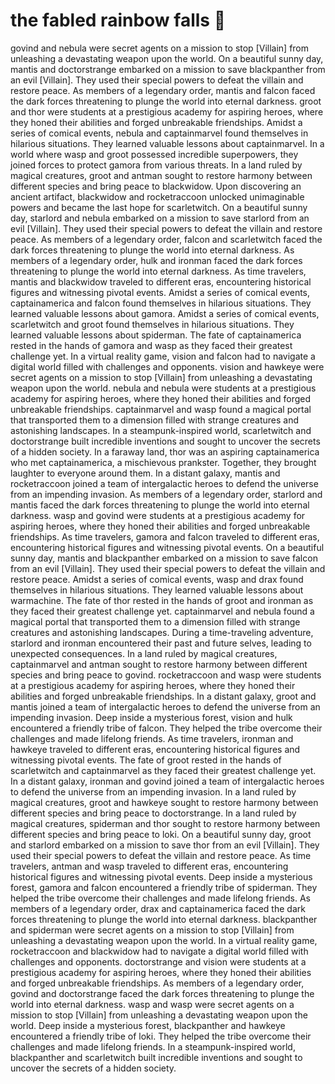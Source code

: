 # the fabled rainbow falls :microphone: 

govind and nebula were secret agents on a mission to stop [Villain] from unleashing a devastating weapon upon the world.
On a beautiful sunny day, mantis and doctorstrange embarked on a mission to save blackpanther from an evil [Villain]. They used their special powers to defeat the villain and restore peace.
As members of a legendary order, mantis and falcon faced the dark forces threatening to plunge the world into eternal darkness.
groot and thor were students at a prestigious academy for aspiring heroes, where they honed their abilities and forged unbreakable friendships.
Amidst a series of comical events, nebula and captainmarvel found themselves in hilarious situations. They learned valuable lessons about captainmarvel.
In a world where wasp and groot possessed incredible superpowers, they joined forces to protect gamora from various threats.
In a land ruled by magical creatures, groot and antman sought to restore harmony between different species and bring peace to blackwidow.
Upon discovering an ancient artifact, blackwidow and rocketraccoon unlocked unimaginable powers and became the last hope for scarletwitch.
On a beautiful sunny day, starlord and nebula embarked on a mission to save starlord from an evil [Villain]. They used their special powers to defeat the villain and restore peace.
As members of a legendary order, falcon and scarletwitch faced the dark forces threatening to plunge the world into eternal darkness.
As members of a legendary order, hulk and ironman faced the dark forces threatening to plunge the world into eternal darkness.
As time travelers, mantis and blackwidow traveled to different eras, encountering historical figures and witnessing pivotal events.
Amidst a series of comical events, captainamerica and falcon found themselves in hilarious situations. They learned valuable lessons about gamora.
Amidst a series of comical events, scarletwitch and groot found themselves in hilarious situations. They learned valuable lessons about spiderman.
The fate of captainamerica rested in the hands of gamora and wasp as they faced their greatest challenge yet.
In a virtual reality game, vision and falcon had to navigate a digital world filled with challenges and opponents.
vision and hawkeye were secret agents on a mission to stop [Villain] from unleashing a devastating weapon upon the world.
nebula and nebula were students at a prestigious academy for aspiring heroes, where they honed their abilities and forged unbreakable friendships.
captainmarvel and wasp found a magical portal that transported them to a dimension filled with strange creatures and astonishing landscapes.
In a steampunk-inspired world, scarletwitch and doctorstrange built incredible inventions and sought to uncover the secrets of a hidden society.
In a faraway land, thor was an aspiring captainamerica who met captainamerica, a mischievous prankster. Together, they brought laughter to everyone around them.
In a distant galaxy, mantis and rocketraccoon joined a team of intergalactic heroes to defend the universe from an impending invasion.
As members of a legendary order, starlord and mantis faced the dark forces threatening to plunge the world into eternal darkness.
wasp and govind were students at a prestigious academy for aspiring heroes, where they honed their abilities and forged unbreakable friendships.
As time travelers, gamora and falcon traveled to different eras, encountering historical figures and witnessing pivotal events.
On a beautiful sunny day, mantis and blackpanther embarked on a mission to save falcon from an evil [Villain]. They used their special powers to defeat the villain and restore peace.
Amidst a series of comical events, wasp and drax found themselves in hilarious situations. They learned valuable lessons about warmachine.
The fate of thor rested in the hands of groot and ironman as they faced their greatest challenge yet.
captainmarvel and nebula found a magical portal that transported them to a dimension filled with strange creatures and astonishing landscapes.
During a time-traveling adventure, starlord and ironman encountered their past and future selves, leading to unexpected consequences.
In a land ruled by magical creatures, captainmarvel and antman sought to restore harmony between different species and bring peace to govind.
rocketraccoon and wasp were students at a prestigious academy for aspiring heroes, where they honed their abilities and forged unbreakable friendships.
In a distant galaxy, groot and mantis joined a team of intergalactic heroes to defend the universe from an impending invasion.
Deep inside a mysterious forest, vision and hulk encountered a friendly tribe of falcon. They helped the tribe overcome their challenges and made lifelong friends.
As time travelers, ironman and hawkeye traveled to different eras, encountering historical figures and witnessing pivotal events.
The fate of groot rested in the hands of scarletwitch and captainmarvel as they faced their greatest challenge yet.
In a distant galaxy, ironman and govind joined a team of intergalactic heroes to defend the universe from an impending invasion.
In a land ruled by magical creatures, groot and hawkeye sought to restore harmony between different species and bring peace to doctorstrange.
In a land ruled by magical creatures, spiderman and thor sought to restore harmony between different species and bring peace to loki.
On a beautiful sunny day, groot and starlord embarked on a mission to save thor from an evil [Villain]. They used their special powers to defeat the villain and restore peace.
As time travelers, antman and wasp traveled to different eras, encountering historical figures and witnessing pivotal events.
Deep inside a mysterious forest, gamora and falcon encountered a friendly tribe of spiderman. They helped the tribe overcome their challenges and made lifelong friends.
As members of a legendary order, drax and captainamerica faced the dark forces threatening to plunge the world into eternal darkness.
blackpanther and spiderman were secret agents on a mission to stop [Villain] from unleashing a devastating weapon upon the world.
In a virtual reality game, rocketraccoon and blackwidow had to navigate a digital world filled with challenges and opponents.
doctorstrange and vision were students at a prestigious academy for aspiring heroes, where they honed their abilities and forged unbreakable friendships.
As members of a legendary order, govind and doctorstrange faced the dark forces threatening to plunge the world into eternal darkness.
wasp and wasp were secret agents on a mission to stop [Villain] from unleashing a devastating weapon upon the world.
Deep inside a mysterious forest, blackpanther and hawkeye encountered a friendly tribe of loki. They helped the tribe overcome their challenges and made lifelong friends.
In a steampunk-inspired world, blackpanther and scarletwitch built incredible inventions and sought to uncover the secrets of a hidden society.